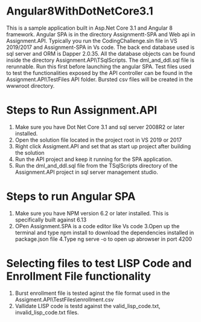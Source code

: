 # Angular8WithDotNetCore3.1
This is a sample application built in Asp.Net Core 3.1 and Angular 8 framework.
Angular SPA is in the directory Assignmentt-SPA and Web api in Assignment.API.
Typically you run the CodingChallenge.sln file in VS 2019/2017 and Assignment-SPA in Vs code.
The back end database used is sql server and ORM is Dapper 2.0.35.
All the database objects can be found inside the directory Assignment.API\TSqlScripts.
The dml_and_ddl.sql file is rerunnable. Run this first before launching the  angular SPA.
Test files used to test the functionalities exposed by the API controller can be found in the Assignment.API\TestFiles API folder.
Bursted csv files will be created in the wwwroot directory.


Steps to Run Assignment.API
=================================
1. Make sure you have Dot Net Core 3.1 and sql server 2008R2 or later installed.
2. Open the solution file located in the project root in VS 2019 or 2017
3. Right click Assigment.API and set that as start up project after building the solution
4. Run the API project and keep it running for the SPA application.
5. Run the dml_and_ddl.sql file from  the TSqlScripts directory of the Assignment.API project in sql server management studio.

Steps to run Angular SPA
===========================
1. Make sure you have NPM version 6.2 or later installed. This is specifically built against 6.13
2. OPen Assignment.SPA is a code editor like Vs code
3.Open up the terminal and type npm install to  download the dependencies installed in package.json file
4.Type ng serve -o to open  up abrowser in  port 4200

Selecting files to test LISP Code and Enrollment File functionality 
===================================================================
1. Burst enrollment file is tested aginst the file format used in the Assigment.API\TestFiles\enrollment.csv
2. Vallidate LISP code is testd against the  valid_lisp_code.txt, invalid_lisp_code.txt files.




